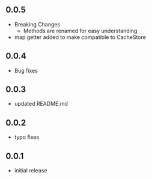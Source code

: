 ## 0.0.5

- Breaking Changes
    - Methods are renamed for easy understanding
- map getter added to make compatible to CacheStore

## 0.0.4

- Bug fixes

## 0.0.3

- updated README.md

## 0.0.2

- typo fixes

## 0.0.1

- initial release

